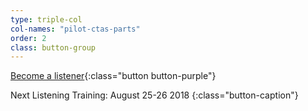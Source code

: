 ```yaml
---
type: triple-col
col-names: "pilot-ctas-parts"
order: 2
class: button-group
---
```


[Become a listener](http://bit.ly/listenAVL){:class="button button-purple"}

Next Listening Training: August 25-26 2018
{:class="button-caption"}